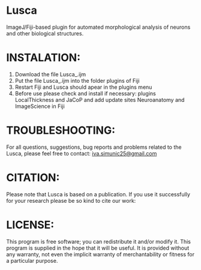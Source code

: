 # Lusca
ImageJ/Fiji-based plugin for automated morphological analysis of neurons and other biological structures.


# INSTALATION:
1. Download the file Lusca_.ijm
2. Put the file Lusca_.ijm into the folder plugins of Fiji
3. Restart Fiji and Lusca should apear in the plugins menu 
4. Before use please check and install if necessary: plugins LocalThickness and JaCoP and add update sites Neuroanatomy and ImageScience in Fiji


# TROUBLESHOOTING:
For all questions, suggestions, bug reports and problems related to the Lusca, please feel free to contact: iva.simunic25@gmail.com


# CITATION:
Please note that Lusca is based on a publication. If you use it successfully for your research please be so kind to cite our work:



# LICENSE:
This program is free software; you can redistribute it and/or modify it. This program is supplied in the hope that it will be useful. It is provided without any warranty, not even the implicit warranty of merchantability or fitness for a particular purpose.
